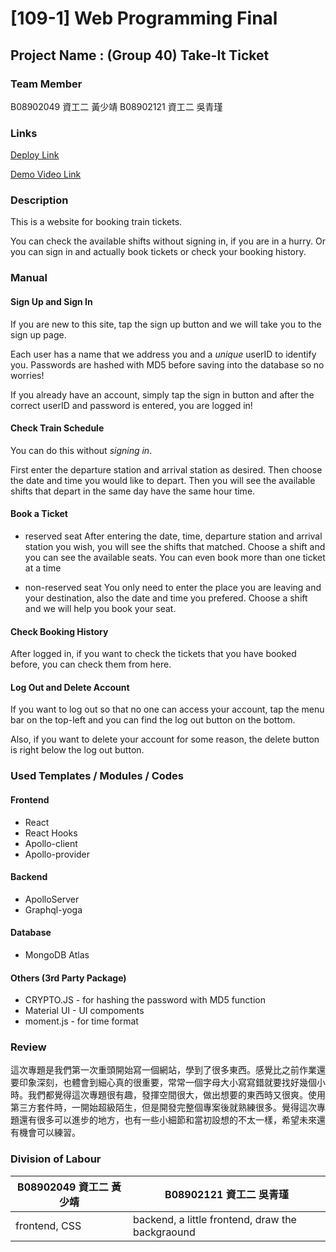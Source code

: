 # [109-1] Web Programming Final

## Project Name : (Group 40) Take-It Ticket

### Team Member
B08902049 資工二 黃少靖
B08902121 資工二 吳青瑾

### Links

[Deploy Link](https://take-it-ticket.herokuapp.com/#)

[Demo Video Link](https://youtu.be/9gTQOBT4mxc)

### Description

This is a website for booking train tickets. 

You can check the available shifts without signing in, if you are in a hurry. Or you can sign in and actually book tickets or check your booking history. 


### Manual

#### Sign Up and Sign In

If you are new to this site, tap the sign up button and we will take you to the sign up page. 

Each user has a name that we address you and a *unique* userID to identify you. Passwords are hashed with MD5 before saving into the database so no worries!

If you already have an account, simply tap the sign in button and after the correct userID and password is entered, you are logged in!

#### Check Train Schedule

You can do this without *signing in*. 

First enter the departure station and arrival station as desired. Then choose the date and time you would like to depart. Then you will see the available shifts that depart in the same day have the same hour time. 

#### Book a Ticket

- reserved seat
  After entering the date, time, departure station and arrival station you wish, you will see the shifts that matched. 
  Choose a shift and you can see the available seats. You can even book more than one ticket at a time

- non-reserved seat
  You only need to enter the place you are leaving and your destination, also the date and time you prefered. Choose a shift and we will help you book your seat. 

#### Check Booking History

After logged in, if you want to check the tickets that you have booked before, you can check them from here. 

#### Log Out and Delete Account

If you want to log out so that no one can access your account, tap the menu bar on the top-left and you can find the log out button on the bottom. 

Also, if you want to delete your account for some reason, the delete button is right below the log out button. 

### Used Templates / Modules / Codes

#### Frontend

- React
- React Hooks
- Apollo-client
- Apollo-provider

#### Backend

- ApolloServer
- Graphql-yoga

#### Database

- MongoDB Atlas

#### Others (3rd Party Package)

- CRYPTO.JS - for hashing the password with MD5 function
- Material UI - UI compoments
- moment.js - for time format

### Review

這次專題是我們第一次重頭開始寫一個網站，學到了很多東西。感覺比之前作業還要印象深刻，也體會到細心真的很重要，常常一個字母大小寫寫錯就要找好幾個小時。我們都覺得這次專題很有趣，發揮空間很大，做出想要的東西時又很爽。使用第三方套件時，一開始超級陌生，但是開發完整個專案後就熟練很多。覺得這次專題還有很多可以進步的地方，也有一些小細節和當初設想的不太一樣，希望未來還有機會可以練習。

### Division of Labour

|B08902049 資工二 黃少靖|B08902121 資工二 吳青瑾|
|-|-|
|frontend, CSS|backend, a little frontend, draw the backgraound|


